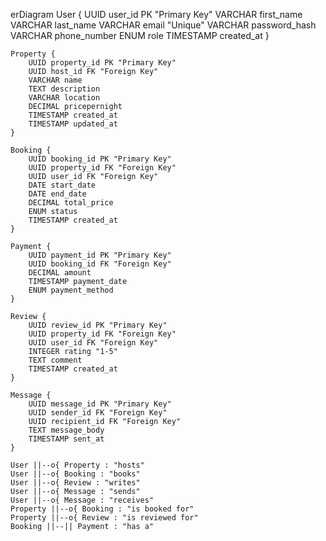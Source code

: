 erDiagram
    User {
        UUID user_id PK "Primary Key"
        VARCHAR first_name
        VARCHAR last_name
        VARCHAR email "Unique"
        VARCHAR password_hash
        VARCHAR phone_number
        ENUM role
        TIMESTAMP created_at
    }

    Property {
        UUID property_id PK "Primary Key"
        UUID host_id FK "Foreign Key"
        VARCHAR name
        TEXT description
        VARCHAR location
        DECIMAL pricepernight
        TIMESTAMP created_at
        TIMESTAMP updated_at
    }

    Booking {
        UUID booking_id PK "Primary Key"
        UUID property_id FK "Foreign Key"
        UUID user_id FK "Foreign Key"
        DATE start_date
        DATE end_date
        DECIMAL total_price
        ENUM status
        TIMESTAMP created_at
    }

    Payment {
        UUID payment_id PK "Primary Key"
        UUID booking_id FK "Foreign Key"
        DECIMAL amount
        TIMESTAMP payment_date
        ENUM payment_method
    }

    Review {
        UUID review_id PK "Primary Key"
        UUID property_id FK "Foreign Key"
        UUID user_id FK "Foreign Key"
        INTEGER rating "1-5"
        TEXT comment
        TIMESTAMP created_at
    }

    Message {
        UUID message_id PK "Primary Key"
        UUID sender_id FK "Foreign Key"
        UUID recipient_id FK "Foreign Key"
        TEXT message_body
        TIMESTAMP sent_at
    }

    User ||--o{ Property : "hosts"
    User ||--o{ Booking : "books"
    User ||--o{ Review : "writes"
    User ||--o{ Message : "sends"
    User ||--o{ Message : "receives"
    Property ||--o{ Booking : "is booked for"
    Property ||--o{ Review : "is reviewed for"
    Booking ||--|| Payment : "has a"